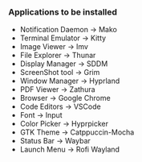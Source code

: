### Applications to be installed

- Notification Daemon -> Mako
- Terminal Emulator -> Kitty
- Image Viewer -> Imv
- File Explorer -> Thunar
- Display Manager -> SDDM
- ScreenShot tool -> Grim
- Window Manager -> Hyprland
- PDF Viewer -> Zathura
- Browser -> Google Chrome
- Code Editors -> VSCode
- Font -> Input
- Color Picker -> Hyprpicker
- GTK Theme -> Catppuccin-Mocha
- Status Bar -> Waybar
- Launch Menu -> Rofi Wayland
